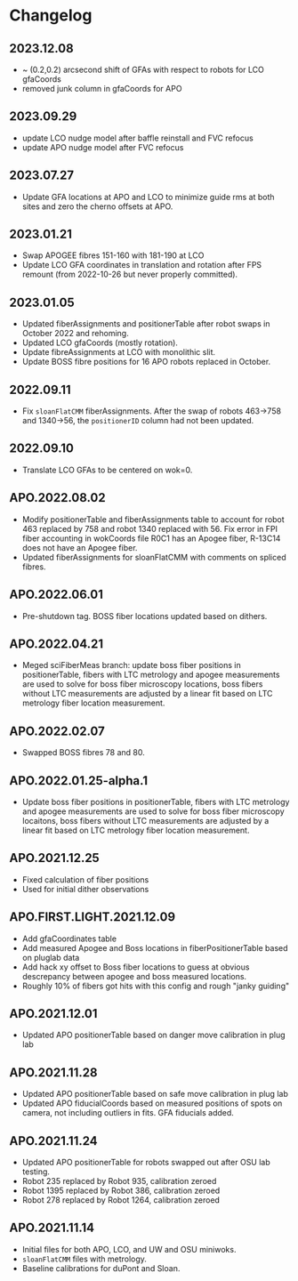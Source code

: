 # Changelog

## 2023.12.08
* ~ (0.2,0.2) arcsecond shift of GFAs with respect to robots for LCO gfaCoords
* removed junk column in gfaCoords for APO

## 2023.09.29
* update LCO nudge model after baffle reinstall and FVC refocus
* update APO nudge model after FVC refocus

## 2023.07.27
* Update GFA locations at APO and LCO to minimize guide rms at both sites and zero the cherno offsets at APO.

## 2023.01.21
* Swap APOGEE fibres 151-160 with 181-190 at LCO
* Update LCO GFA coordinates in translation and rotation after FPS remount (from 2022-10-26 but never properly committed).

## 2023.01.05
* Updated fiberAssignments and positionerTable after robot swaps in October 2022 and rehoming.
* Updated LCO gfaCoords (mostly rotation).
* Update fibreAssignments at LCO with monolithic slit.
* Update BOSS fibre positions for 16 APO robots replaced in October.

## 2022.09.11
* Fix `sloanFlatCMM` fiberAssignments. After the swap of robots 463->758 and 1340->56, the `positionerID` column had not been updated.

## 2022.09.10
* Translate LCO GFAs to be centered on wok=0.

## APO.2022.08.02
* Modify positionerTable and fiberAssignments table to account for robot 463 replaced by 758 and robot 1340 replaced with 56. Fix error in FPI fiber accounting in wokCoords file R0C1 has an Apogee fiber, R-13C14 does not have an Apogee fiber.
* Updated fiberAssignments for sloanFlatCMM with comments on spliced fibres.

## APO.2022.06.01
* Pre-shutdown tag. BOSS fiber locations updated based on dithers.

## APO.2022.04.21
* Meged sciFiberMeas branch: update boss fiber positions in positionerTable, fibers with LTC metrology and apogee measurements are used to solve for boss fiber microscopy locations, boss fibers without LTC measurements are adjusted by a linear fit based on LTC metrology fiber location measurement.

## APO.2022.02.07
* Swapped BOSS fibres 78 and 80.

## APO.2022.01.25-alpha.1
* Update boss fiber positions in positionerTable, fibers with LTC metrology and apogee measurements are used to solve for boss fiber microscopy locaitons, boss fibers without LTC measurements are adjusted by a linear fit based on LTC metrology fiber location measurement.

## APO.2021.12.25
* Fixed calculation of fiber positions
* Used for initial dither observations

## APO.FIRST.LIGHT.2021.12.09
* Add gfaCoordinates table
* Add measured Apogee and Boss locations in fiberPositionerTable based on pluglab data
* Add hack xy offset to Boss fiber locations to guess at obvious descrepancy between apogee and boss measured locations.
* Roughly 10% of fibers got hits with this config and rough "janky guiding"

## APO.2021.12.01
* Updated APO positionerTable based on danger move calibration in plug lab

## APO.2021.11.28
* Updated APO positionerTable based on safe move calibration in plug lab
* Updated APO fiducialCoords based on measured positions of spots on camera, not including outliers in fits. GFA fiducials added.

## APO.2021.11.24

* Updated APO positionerTable for robots swapped out after OSU lab testing.
* Robot 235 replaced by Robot 935, calibration zeroed
* Robot 1395 replaced by Robot 386, calibration zeroed
* Robot 278 replaced by Robot 1264, calibration zeroed


## APO.2021.11.14

* Initial files for both APO, LCO, and UW and OSU miniwoks.
* ``sloanFlatCMM`` files with metrology.
* Baseline calibrations for duPont and Sloan.
